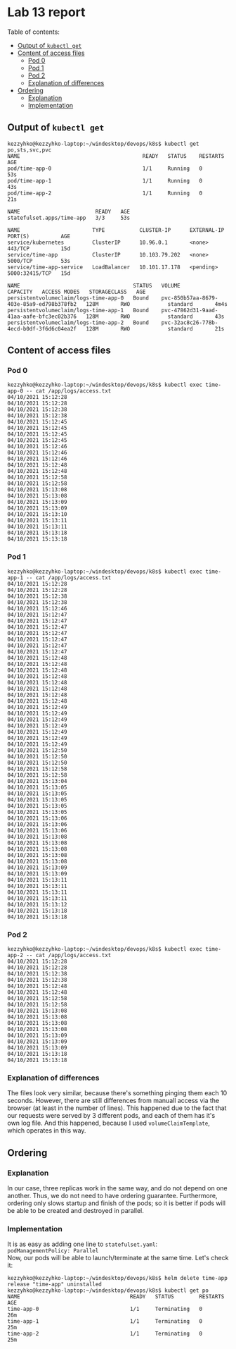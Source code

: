 # Lab 13 report


Table of contents:  
* [Output of `kubectl get`](#output-of-kubectl-get)  
* [Content of access files](#content-of-access-files)  
  * [Pod 0](#pod-0)  
  * [Pod 1](#pod-1)  
  * [Pod 2](#pod-2)  
  * [Explanation of differences](#explanation-of-differences)  
* [Ordering](#ordering)  
  * [Explanation](#explanation)  
  * [Implementation](#implementation)  


## Output of `kubectl get`
```
kezzyhko@kezzyhko-laptop:~/windesktop/devops/k8s$ kubectl get po,sts,svc,pvc
NAME                                       READY   STATUS    RESTARTS   AGE
pod/time-app-0                             1/1     Running   0          53s
pod/time-app-1                             1/1     Running   0          43s
pod/time-app-2                             1/1     Running   0          21s

NAME                        READY   AGE
statefulset.apps/time-app   3/3     53s

NAME                       TYPE           CLUSTER-IP      EXTERNAL-IP   PORT(S)          AGE
service/kubernetes         ClusterIP      10.96.0.1       <none>        443/TCP          15d
service/time-app           ClusterIP      10.103.79.202   <none>        5000/TCP         53s
service/time-app-service   LoadBalancer   10.101.17.178   <pending>     5000:32415/TCP   15d

NAME                                    STATUS   VOLUME                                     CAPACITY   ACCESS MODES   STORAGECLASS   AGE
persistentvolumeclaim/logs-time-app-0   Bound    pvc-850b57aa-8679-403e-85a9-ed798b378fb2   128M       RWO            standard       4m4s
persistentvolumeclaim/logs-time-app-1   Bound    pvc-47862d31-9aad-41aa-aafe-bfc3ec02b376   128M       RWO            standard       43s
persistentvolumeclaim/logs-time-app-2   Bound    pvc-32ac8c26-778b-4ecd-b0df-3f6d6c04ea2f   128M       RWO            standard       21s
```


## Content of access files

### Pod 0
```
kezzyhko@kezzyhko-laptop:~/windesktop/devops/k8s$ kubectl exec time-app-0 -- cat /app/logs/access.txt
04/10/2021 15:12:28
04/10/2021 15:12:28
04/10/2021 15:12:38
04/10/2021 15:12:38
04/10/2021 15:12:45
04/10/2021 15:12:45
04/10/2021 15:12:45
04/10/2021 15:12:45
04/10/2021 15:12:46
04/10/2021 15:12:46
04/10/2021 15:12:46
04/10/2021 15:12:48
04/10/2021 15:12:48
04/10/2021 15:12:58
04/10/2021 15:12:58
04/10/2021 15:13:08
04/10/2021 15:13:08
04/10/2021 15:13:09
04/10/2021 15:13:09
04/10/2021 15:13:10
04/10/2021 15:13:11
04/10/2021 15:13:11
04/10/2021 15:13:18
04/10/2021 15:13:18
```

### Pod 1
```
kezzyhko@kezzyhko-laptop:~/windesktop/devops/k8s$ kubectl exec time-app-1 -- cat /app/logs/access.txt
04/10/2021 15:12:28
04/10/2021 15:12:28
04/10/2021 15:12:38
04/10/2021 15:12:38
04/10/2021 15:12:46
04/10/2021 15:12:47
04/10/2021 15:12:47
04/10/2021 15:12:47
04/10/2021 15:12:47
04/10/2021 15:12:47
04/10/2021 15:12:47
04/10/2021 15:12:47
04/10/2021 15:12:48
04/10/2021 15:12:48
04/10/2021 15:12:48
04/10/2021 15:12:48
04/10/2021 15:12:48
04/10/2021 15:12:48
04/10/2021 15:12:48
04/10/2021 15:12:48
04/10/2021 15:12:49
04/10/2021 15:12:49
04/10/2021 15:12:49
04/10/2021 15:12:49
04/10/2021 15:12:49
04/10/2021 15:12:49
04/10/2021 15:12:49
04/10/2021 15:12:50
04/10/2021 15:12:50
04/10/2021 15:12:50
04/10/2021 15:12:58
04/10/2021 15:12:58
04/10/2021 15:13:04
04/10/2021 15:13:05
04/10/2021 15:13:05
04/10/2021 15:13:05
04/10/2021 15:13:05
04/10/2021 15:13:05
04/10/2021 15:13:06
04/10/2021 15:13:06
04/10/2021 15:13:06
04/10/2021 15:13:08
04/10/2021 15:13:08
04/10/2021 15:13:08
04/10/2021 15:13:08
04/10/2021 15:13:08
04/10/2021 15:13:09
04/10/2021 15:13:09
04/10/2021 15:13:11
04/10/2021 15:13:11
04/10/2021 15:13:11
04/10/2021 15:13:11
04/10/2021 15:13:12
04/10/2021 15:13:18
04/10/2021 15:13:18
```

### Pod 2
```
kezzyhko@kezzyhko-laptop:~/windesktop/devops/k8s$ kubectl exec time-app-2 -- cat /app/logs/access.txt
04/10/2021 15:12:28
04/10/2021 15:12:28
04/10/2021 15:12:38
04/10/2021 15:12:38
04/10/2021 15:12:48
04/10/2021 15:12:48
04/10/2021 15:12:58
04/10/2021 15:12:58
04/10/2021 15:13:08
04/10/2021 15:13:08
04/10/2021 15:13:08
04/10/2021 15:13:08
04/10/2021 15:13:09
04/10/2021 15:13:09
04/10/2021 15:13:09
04/10/2021 15:13:18
04/10/2021 15:13:18
```

### Explanation of differences
The files look very similar, because there's something pinging them each 10 seconds. However, there are still differences from manuall access via the browser (at least in the number of lines). This happened due to the fact that our requests were served by 3 different pods, and each of them has it's own log file. And this happened, because I used `volumeClaimTemplate`, which operates in this way.


## Ordering

### Explanation
In our case, three replicas work in the same way, and do not depend on one another. Thus, we do not need to have ordering guarantee. Furthermore, ordering only slows startup and finish of the pods; so it is better if pods will be able to be created and destroyed in parallel.

### Implementation
It is as easy as adding one line to `statefulset.yaml`:  
`podManagementPolicy: Parallel`  
Now, our pods will be able to launch/terminate at the same time. Let's check it:  
```
kezzyhko@kezzyhko-laptop:~/windesktop/devops/k8s$ helm delete time-app
release "time-app" uninstalled
kezzyhko@kezzyhko-laptop:~/windesktop/devops/k8s$ kubectl get po
NAME                                   READY   STATUS        RESTARTS   AGE
time-app-0                             1/1     Terminating   0          26m
time-app-1                             1/1     Terminating   0          25m
time-app-2                             1/1     Terminating   0          25m
```
